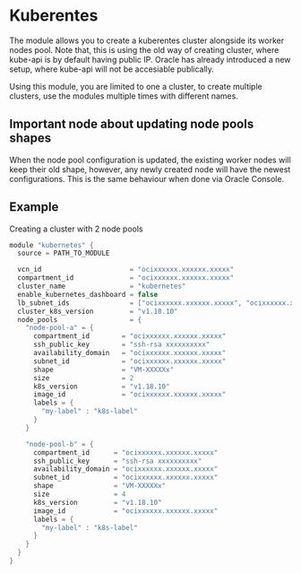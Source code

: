 
# Kuberentes
The module allows you to create a kuberentes cluster alongside its worker nodes pool. Note that, this is using the old way of creating cluster, where kube-api is by default having public IP. Oracle has already introduced a new setup, where kube-api will not be accesiable publically.

Using this module, you are limited to one a cluster, to create multiple clusters, use the modules multiple times with different names.

## Important node about updating node pools shapes
When the node pool configuration is updated, the existing worker nodes will keep their old shape, however, any newly created node will have the newest configurations. This is the same behaviour when done via Oracle Console.

## Example
Creating a cluster with 2 node pools
```h
module "kubernetes" {
  source = PATH_TO_MODULE

  vcn_id                      = "ocixxxxxx.xxxxxx.xxxxx"
  compartment_id              = "ocixxxxxx.xxxxxx.xxxxx"
  cluster_name                = "kubernetes"
  enable_kubernetes_dashboard = false
  lb_subnet_ids               = ["ocixxxxxx.xxxxxx.xxxxx", "ocixxxxxx.xxxxxx.xxxxx"]
  cluster_k8s_version         = "v1.18.10"
  node_pools                  = {
    "node-pool-a" = {
      compartment_id        = "ocixxxxxx.xxxxxx.xxxxx"
      ssh_public_key        = "ssh-rsa xxxxxxxxxx"
      availability_domain   = "ocixxxxxx.xxxxxx.xxxxx"
      subnet_id             = "ocixxxxxx.xxxxxx.xxxxx"
      shape                 = "VM-XXXXXx"
      size                  = 2
      k8s_version           = "v1.18.10"
      image_id              = "ocixxxxxx.xxxxxx.xxxxx"
      labels = {
        "my-label" : "k8s-label"
      }
    }

    "node-pool-b" = {
      compartment_id      = "ocixxxxxx.xxxxxx.xxxxx"
      ssh_public_key      = "ssh-rsa xxxxxxxxxx"
      availability_domain = "ocixxxxxx.xxxxxx.xxxxx"
      subnet_id           = "ocixxxxxx.xxxxxx.xxxxx"
      shape               = "VM-XXXXXx"
      size                = 4
      k8s_version         = "v1.18.10"
      image_id            = "ocixxxxxx.xxxxxx.xxxxx"
      labels = {
        "my-label" : "k8s-label"
      }
    }
  }
}

```